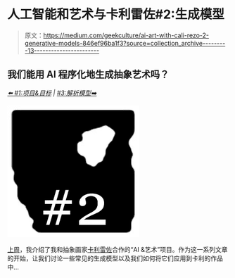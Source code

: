 # 人工智能和艺术与卡利雷佐#2:生成模型

> 原文：<https://medium.com/geekculture/ai-art-with-cali-rezo-2-generative-models-846ef96ba1f3?source=collection_archive---------13----------------------->

## 我们能用 AI 程序化地生成抽象艺术吗？

[*⬅️ #1:项目&目标*](/geekculture/ai-art-with-cali-rezo-1-project-goals-4d45b22663) *|* [*#3:解析模型➡️*](https://mina-pecheux.medium.com/ai-art-with-cali-rezo-3-analytical-models-7d9323030594)

![](img/b041cc0f0ed9f228155165c3967ea86f.png)

[上周](/geekculture/ai-art-with-cali-rezo-1-project-goals-4d45b22663)，我介绍了我和抽象画家[卡利雷佐](https://www.instagram.com/calirezo_/)合作的“AI &艺术”项目。作为这一系列文章的开始，让我们讨论一些常见的生成模型以及我们如何将它们应用到卡利的作品中…